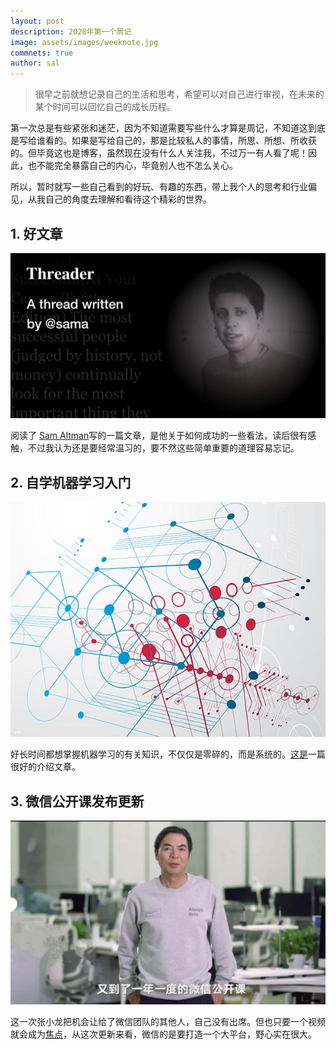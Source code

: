 ```yaml
---
layout: post
description: 2020年第一个周记
image: assets/images/weeknote.jpg
commnets: true
author: sal
---
```

> 很早之前就想记录自己的生活和思考，希望可以对自己进行审视，在未来的某个时间可以回忆自己的成长历程。

第一次总是有些紧张和迷茫，因为不知道需要写些什么才算是周记，不知道这到底是写给谁看的。如果是写给自己的，那是比较私人的事情，所思、所想、所收获的。但毕竟这也是博客，虽然现在没有什么人关注我，不过万一有人看了呢！因此，也不能完全暴露自己的内心，毕竟别人也不怎么关心。

所以，暂时就写一些自己看到的好玩、有趣的东西，带上我个人的思考和行业偏见，从我自己的角度去理解和看待这个精彩的世界。

## 1. 好文章

![](/assets/images/sama.png)

阅读了 [Sam Altman](https://threader.app/thread/1214274038933020672)写的一篇文章，是他关于如何成功的一些看法，读后很有感触，不过我认为还是要经常温习的，要不然这些简单重要的道理容易忘记。

## 2. 自学机器学习入门

![](/assets/images/machinel.jpg)

好长时间都想掌握机器学习的有关知识，不仅仅是零碎的，而是系统的。[这是](https://elitedatascience.com/learn-machine-learning)一篇很好的介绍文章。

## 3. 微信公开课发布更新

![](/assets/images/weixoz.jpeg)

这一次张小龙把机会让给了微信团队的其他人，自己没有出席。但也只要一个视频就会成为[焦点](https://mp.weixin.qq.com/s?__biz=MjM5NTY1MjY0MQ==&mid=2650748806&idx=2&sn=4234bc690f93aed37281fcd40b72333e&chksm=befea2c889892bde447a63ddafe0fbc4c7138d5ce0eb28740bfad2419029e9d983c90c85a890&mpshare=1&scene=1&srcid=&sharer_sharetime=1578562937862&sharer_shareid=2bd87f3002edf53079192c062e1f899a#rd)，从这次更新来看，微信的是要打造一个大平台，野心实在很大。